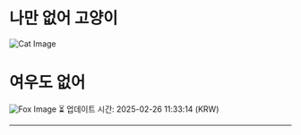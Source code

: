 
# 나만 없어 고양이

![Cat Image](https://cdn2.thecatapi.com/images/MjAxMDc4OA.jpg)

# 여우도 없어
![Fox Image](https://randomfox.ca/images/82.jpg)
⏳ 업데이트 시간: 2025-02-26 11:33:14 (KRW)

---
